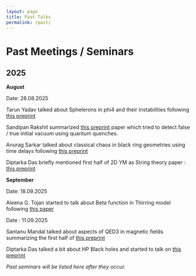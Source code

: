 ```yaml
---
layout: page
title: Past Talks
permalink: /past/
---
```


# Past Meetings / Seminars

## 2025


**August** 

Date: 28.08.2025

Tarun Yadav talked about Sphelerons in phi4 and their instabilities following [this preprint](https://arxiv.org/abs/2508.12150)

Sandipan Rakshit summarized [this preprint](https://arxiv.org/abs/2308.08340) paper which tried to detect false / true initial vacuum using quantum quenches.

Anurag Sarkar talked about classical chaos in black ring geometries using time delays following [this preprint](https://arxiv.org/abs/2508.09669)

Diptarka Das briefly mentioned first half of 2D YM as String theory paper :  [this preprint](https://arxiv.org/abs/2506.21663)

**September**

Date: 18.09.2025  

Aleena G. Tojan started to talk about Beta function in Thirring model following [this paper](https://lib-extopc.kek.jp/preprints/PDF/1989/8909/8909322.pdf)

Date : 11.09.2025

Santanu Mandal talked about aspects of QED3 in magnetic fields summarizing the first half of [this preprint](https://arxiv.org/abs/2508.03532)

Diptarka Das talked a bit about HP Black holes and started to talk on [this preprint](https://arxiv.org/abs/2509.02905)


*Past seminars will be listed here after they occur.*
